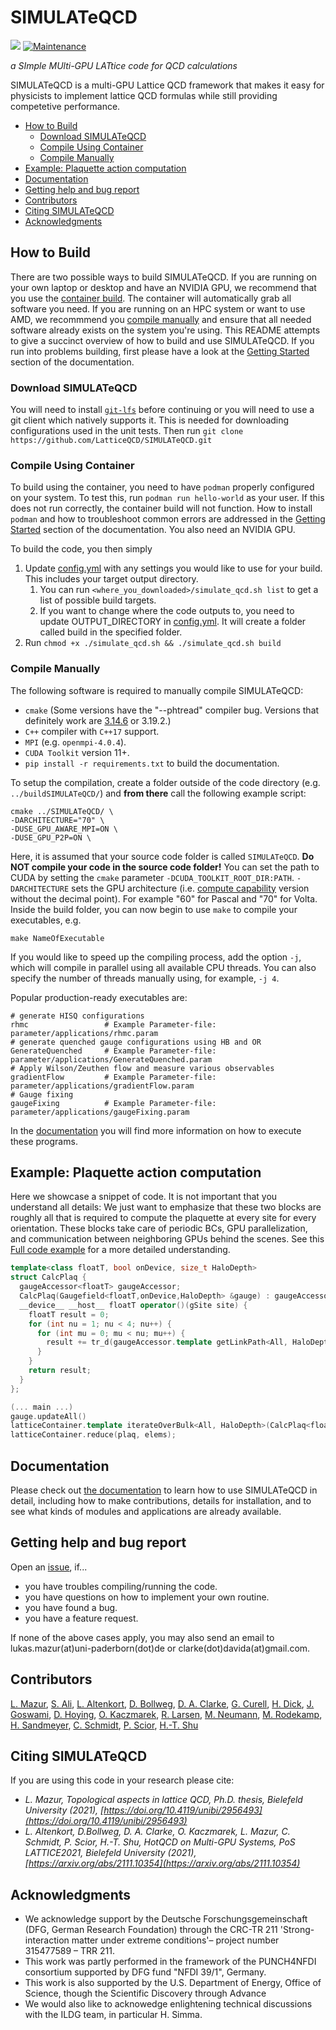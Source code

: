 # SIMULATeQCD


[![](https://img.shields.io/badge/docs-dev-blue.svg)](https://latticeqcd.github.io/SIMULATeQCD)
[![Maintenance](https://img.shields.io/badge/Maintained%3F-yes-green.svg)](https://github.com/LatticeQCD/SIMULATeQCD/commits/main)


*a SImple MUlti-GPU LATtice code for QCD calculations*


SIMULATeQCD is a multi-GPU Lattice QCD framework that makes it easy for physicists to implement lattice QCD formulas while still providing
competetive performance. 

- [How to Build](#how-to-build)
  - [Download SIMULATeQCD](#download-simulateqcd)
  - [Compile Using Container](#compile-using-container)
  - [Compile Manually](#compile-manually)
- [Example: Plaquette action computation](#example-plaquette-action-computation)
- [Documentation](#documentation)
- [Getting help and bug report](#getting-help-and-bug-report)
- [Contributors](#contributors)
- [Citing SIMULATeQCD](#citing-simulateqcd)
- [Acknowledgments](#acknowledgment)

## How to Build 

There are two possible ways to build SIMULATeQCD. If you are running on your own laptop or desktop and have an NVIDIA GPU,
we recommend that you use the [container build](#compile-using-container). The container will automatically grab all software you need.
If you are running on an HPC system or want to use AMD, we recommmend you [compile manually](#compile-manually) and ensure that all needed
software already exists on the system you're using.
This README attempts to give a succinct overview of how to build and use SIMULATeQCD. If you run into problems building, first
please have a look at the [Getting Started](https://latticeqcd.github.io/SIMULATeQCD/01_gettingStarted/gettingStarted.html) section of the documentation.

### Download SIMULATeQCD

You will need to install [`git-lfs`](https://git-lfs.github.com/) before continuing or you will need to use a git client which natively supports it.
This is needed for downloading configurations used in the unit tests. Then run `git clone https://github.com/LatticeQCD/SIMULATeQCD.git`

### Compile Using Container

To build using the container, you need to have `podman` properly configured on your system. To test this,
run `podman run hello-world` as your user. If this does not run correctly, the container build will not function. 
How to install `podman` and how to troubleshoot common errors are addressed
in the [Getting Started](https://latticeqcd.github.io/SIMULATeQCD/01_gettingStarted/gettingStarted.html) section of the documentation.
You also need an NVIDIA GPU.

To build the code, you then simply

1. Update [config.yml](./podman-build/config.yml) with any settings you would like to use for your build. This includes your target output directory.
   1. You can run `<where_you_downloaded>/simulate_qcd.sh list` to get a list of possible build targets.
   2. If you want to change where the code outputs to, you need to update OUTPUT_DIRECTORY in [config.yml](./podman-build/config.yml). It will create a folder called build in the specified folder.
2. Run `chmod +x ./simulate_qcd.sh && ./simulate_qcd.sh build`

### Compile Manually

The following software is required to manually compile SIMULATeQCD:

- `cmake` (Some versions have the "--phtread" compiler bug. Versions that definitely work are [3.14.6](https://gitlab.kitware.com/cmake/cmake/tree/v3.14.6) or 3.19.2.)
- `C++` compiler with `C++17` support.
- `MPI` (e.g. `openmpi-4.0.4`).
- `CUDA Toolkit` version 11+. 
- `pip install -r requirements.txt` to build the documentation.

To setup the compilation, create a folder outside of the code directory (e.g. `../buildSIMULATeQCD/`) and **from there** call the following example script: 
```shell
cmake ../SIMULATeQCD/ \
-DARCHITECTURE="70" \
-DUSE_GPU_AWARE_MPI=ON \
-DUSE_GPU_P2P=ON \
```
Here, it is assumed that your source code folder is called `SIMULATeQCD`. **Do NOT compile your code in the source code folder!**
You can set the path to CUDA by setting the `cmake` parameter `-DCUDA_TOOLKIT_ROOT_DIR:PATH`.
`-DARCHITECTURE` sets the GPU architecture (i.e. [compute capability](https://en.wikipedia.org/wiki/CUDA#GPUs_supported) version without the decimal point). For example "60" for Pascal and "70" for Volta.
Inside the build folder, you can now begin to use `make` to compile your executables, e.g.
```shell
make NameOfExecutable
```
If you would like to speed up the compiling process, add the option `-j`, which will compile in parallel using all available CPU threads. You can also specify the number of threads manually using, for example, `-j 4`.

Popular production-ready executables are:
```Shell
# generate HISQ configurations
rhmc                 # Example Parameter-file: parameter/applications/rhmc.param
# generate quenched gauge configurations using HB and OR
GenerateQuenched     # Example Parameter-file: parameter/applications/GenerateQuenched.param
# Apply Wilson/Zeuthen flow and measure various observables
gradientFlow         # Example Parameter-file: parameter/applications/gradientFlow.param
# Gauge fixing
gaugeFixing          # Example Parameter-file: parameter/applications/gaugeFixing.param
```
In the [documentation](https://latticeqcd.github.io/SIMULATeQCD/03_applications/applications.html) you will find more information on how to execute these programs.

## Example: Plaquette action computation

Here we showcase a snippet of code. It is not important that you understand all details: We just
want to emphasize that these two blocks are roughly all that is required to compute the plaquette
at every site for every orientation. These blocks take care of periodic BCs, GPU parallelization,
and communication between neighboring GPUs behind the scenes.
See this [Full code example](https://github.com/LatticeQCD/SIMULATeQCD/blob/main/src/examples/main_plaquette.cu)
for a more detailed understanding.

```C++
template<class floatT, bool onDevice, size_t HaloDepth>
struct CalcPlaq {
  gaugeAccessor<floatT> gaugeAccessor;
  CalcPlaq(Gaugefield<floatT,onDevice,HaloDepth> &gauge) : gaugeAccessor(gauge.getAccessor()){}
  __device__ __host__ floatT operator()(gSite site) {
    floatT result = 0;
    for (int nu = 1; nu < 4; nu++) {
      for (int mu = 0; mu < nu; mu++) {
        result += tr_d(gaugeAccessor.template getLinkPath<All, HaloDepth>(site, mu, nu, Back(mu), Back(nu)));
      }
    }
    return result;
  }
};

(... main ...)
gauge.updateAll()
latticeContainer.template iterateOverBulk<All, HaloDepth>(CalcPlaq<floatT, HaloDepth>(gauge))
latticeContainer.reduce(plaq, elems);
```


## Documentation

Please check out [the documentation](https://latticeqcd.github.io/SIMULATeQCD) to learn how to use SIMULATeQCD in detail,
including how to make contributions, details for installation, and to see what kinds of modules and applications are
already available.

## Getting help and bug report
Open an [issue](https://github.com/LatticeQCD/SIMULATeQCD/issues), if...
- you have troubles compiling/running the code.
- you have questions on how to implement your own routine.
- you have found a bug.
- you have a feature request.

If none of the above cases apply, you may also send an email to lukas.mazur(at)uni-paderborn(dot)de
or clarke(dot)davida(at)gmail.com.


## Contributors

[L. Mazur](https://github.com/lukas-mazur), 
[S. Ali](https://github.com/Sajidali1031), 
[L. Altenkort](https://github.com/luhuhis), 
[D. Bollweg](https://github.com/dbollweg), 
[D. A. Clarke](https://github.com/clarkedavida), 
[G. Curell](https://github.com/grantcurell/),
[H. Dick](https://github.com/redweasel),
[J. Goswami](https://github.com/jishnuxx),
[D. Hoying](https://github.com/goracle),
[O. Kaczmarek](https://github.com/olaf-kaczmarek),
[R. Larsen](https://github.com/RasmusNL),
[M. Neumann](https://github.com/mneumann177),
[M. Rodekamp](https://github.com/Marcel-Rodekamp), 
[H. Sandmeyer](https://github.com/hsandmeyer), 
[C. Schmidt](https://github.com/schmidt74), 
[P. Scior](https://github.com/philomat), 
[H.-T. Shu](https://github.com/haitaoshu)

## Citing SIMULATeQCD

If you are using this code in your research please cite:

- *L. Mazur, Topological aspects in lattice QCD, Ph.D. thesis, Bielefeld University (2021), [https://doi.org/10.4119/unibi/2956493](https://doi.org/10.4119/unibi/2956493)*
- *L. Altenkort, D.Bollweg, D. A. Clarke, O. Kaczmarek, L. Mazur, C. Schmidt, P. Scior, H.-T. Shu, HotQCD on Multi-GPU Systems, PoS LATTICE2021, Bielefeld University (2021), [https://arxiv.org/abs/2111.10354](https://arxiv.org/abs/2111.10354)*

## Acknowledgments

- We acknowledge support by the Deutsche Forschungsgemeinschaft (DFG, German Research Foundation) through the CRC-TR 211
'Strong-interaction matter under extreme conditions'– project number 315477589 – TRR 211.
- This work was partly performed in the framework of the PUNCH4NFDI consortium supported by DFG fund "NFDI 39/1", Germany.
- This work is also supported by the U.S. Department of Energy, Office of Science, though the Scientific Discovery through Advance
- We would also like to acknowedge enlightening technical discussions with the ILDG team, in particular H. Simma.

